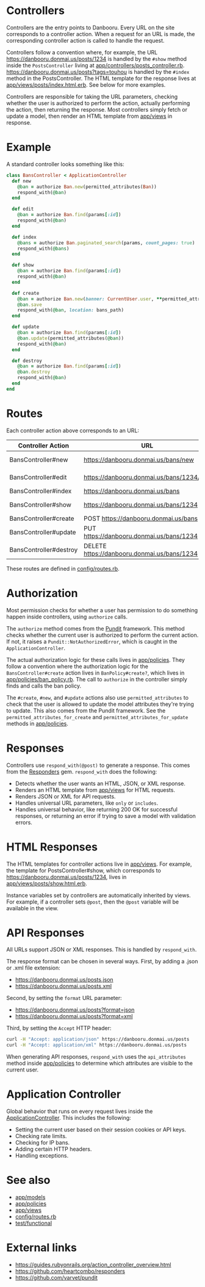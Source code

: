 # Controllers

Controllers are the entry points to Danbooru. Every URL on the site corresponds to a controller action. When a request
for an URL is made, the corresponding controller action is called to handle the request.

Controllers follow a convention where, for example, the URL <https://danbooru.donmai.us/posts/1234> is handled by the
`#show` method inside the `PostsController` living at [app/controllers/posts_controller.rb](posts_controller.rb).
<https://danbooru.donmai.us/posts?tags=touhou> is handled by the `#index` method in the PostsController. The HTML
template for the response lives at [app/views/posts/index.html.erb](../views/posts/index.html.erb). See below for more
examples.

Controllers are responsible for taking the URL parameters, checking whether the user is authorized to perform the
action, actually performing the action, then returning the response. Most controllers simply fetch or update a model,
then render an HTML template from [app/views](../views) in response.

# Example

A standard controller looks something like this:

```ruby
class BansController < ApplicationController
  def new
    @ban = authorize Ban.new(permitted_attributes(Ban))
    respond_with(@ban)
  end

  def edit
    @ban = authorize Ban.find(params[:id])
    respond_with(@ban)
  end

  def index
    @bans = authorize Ban.paginated_search(params, count_pages: true)
    respond_with(@bans)
  end

  def show
    @ban = authorize Ban.find(params[:id])
    respond_with(@ban)
  end

  def create
    @ban = authorize Ban.new(banner: CurrentUser.user, **permitted_attributes(Ban))
    @ban.save
    respond_with(@ban, location: bans_path)
  end

  def update
    @ban = authorize Ban.find(params[:id])
    @ban.update(permitted_attributes(@ban))
    respond_with(@ban)
  end

  def destroy
    @ban = authorize Ban.find(params[:id])
    @ban.destroy
    respond_with(@ban)
  end
end
```

# Routes

Each controller action above corresponds to an URL:

| Controller Action      | URL                                         | Route               | Route Helper        | View                          |
|------------------------|---------------------------------------------|---------------------|---------------------|-------------------------------|
| BansController#new     | https://danbooru.donmai.us/bans/new         | GET /bans/new       | new_ban_path        | app/views/bans/new.html.erb   |
| BansController#edit    | https://danbooru.donmai.us/bans/1234/edit   | GET /bans/:id/edit  | edit_ban_path(@ban) | app/views/bans/edit.html.erb  |
| BansController#index   | https://danbooru.donmai.us/bans             | GET /bans           | bans_path           | app/views/bans/index.html.erb |
| BansController#show    | https://danbooru.donmai.us/bans/1234        | GET /bans/:id       | ban_path(@ban)      | app/views/bans/show.html.erb  |
| BansController#create  | POST https://danbooru.donmai.us/bans        | POST /bans          |                     |                               |
| BansController#update  | PUT https://danbooru.donmai.us/bans/1234    | PUT /bans/:id       |                     |                               |
| BansController#destroy | DELETE https://danbooru.donmai.us/bans/1234 | DELETE /bans/:id    |                     |                               |

These routes are defined in [config/routes.rb](../config/routes.rb).

# Authorization

Most permission checks for whether a user has permission to do something happen inside controllers, using `authorize`
calls.

The `authorize` method comes from the [Pundit](https://github.com/varvet/pundit) framework. This method checks whether
the current user is authorized to perform the current action. If not, it raises a `Pundit::NotAuthorizedError`, which is
caught in the `ApplicationController`.

The actual authorization logic for these calls lives in [app/policies](../policies). They follow a convention where the
authorization logic for the `BansController#create` action lives in `BanPolicy#create?`, which lives in
[app/policies/ban_policy.rb](../policies/ban_policy.rb). The call to `authorize` in the controller simply finds and
calls the ban policy.

The `#create`, `#new`, and `#update` actions also use `permitted_attributes` to check that the user is allowed to update
the model attributes they're trying to update. This also comes from the Pundit framework. See the
`permitted_attributes_for_create` and `permitted_attributes_for_update` methods in [app/policies](../policies).

# Responses

Controllers use `respond_with(@post)` to generate a response. This comes from the [Responders](https://github.com/heartcombo/responders)
gem. `respond_with` does the following:

* Detects whether the user wants an HTML, JSON, or XML response.
* Renders an HTML template from [app/views](../views) for HTML requests.
* Renders JSON or XML for API requests.
* Handles universal URL parameters, like `only` or `includes`.
* Handles universal behavior, like returning 200 OK for successful responses, or returning an error if trying
  to save a model with validation errors.

# HTML Responses

The HTML templates for controller actions live in [app/views](../views). For example, the template for
PostsController#show, which corresponds to https://danbooru.donmai.us/posts/1234, lives in
[app/views/posts/show.html.erb](../views/posts/show.html.erb).

Instance variables set by controllers are automatically inherited by views. For example, if a controller sets `@post`,
then the `@post` variable will be available in the view.

# API Responses

All URLs support JSON or XML responses. This is handled by `respond_with`.

The response format can be chosen in several ways. First, by adding a .json or .xml file extension:

* https://danbooru.donmai.us/posts.json
* https://danbooru.donmai.us/posts.xml

Second, by setting the `format` URL parameter:

* https://danbooru.donmai.us/posts?format=json
* https://danbooru.donmai.us/posts?format=xml

Third, by setting the `Accept` HTTP header:

```sh
curl -H "Accept: application/json" https://danbooru.donmai.us/posts
curl -H "Accept: application/xml" https://danbooru.donmai.us/posts
```

When generating API responses, `respond_with` uses the `api_attributes` method inside [app/policies](../policies) to
determine which attributes are visible to the current user.

# Application Controller

Global behavior that runs on every request lives inside the [ApplicationController](application_controller.rb). This
includes the following:

* Setting the current user based on their session cookies or API keys.
* Checking rate limits.
* Checking for IP bans.
* Adding certain HTTP headers.
* Handling exceptions.

# See also

* [app/models](../models)
* [app/policies](../policies)
* [app/views](../views)
* [config/routes.rb](../../config/routes.rb)
* [test/functional](../../test/functional)

# External links

* https://guides.rubyonrails.org/action_controller_overview.html
* https://github.com/heartcombo/responders
* https://github.com/varvet/pundit